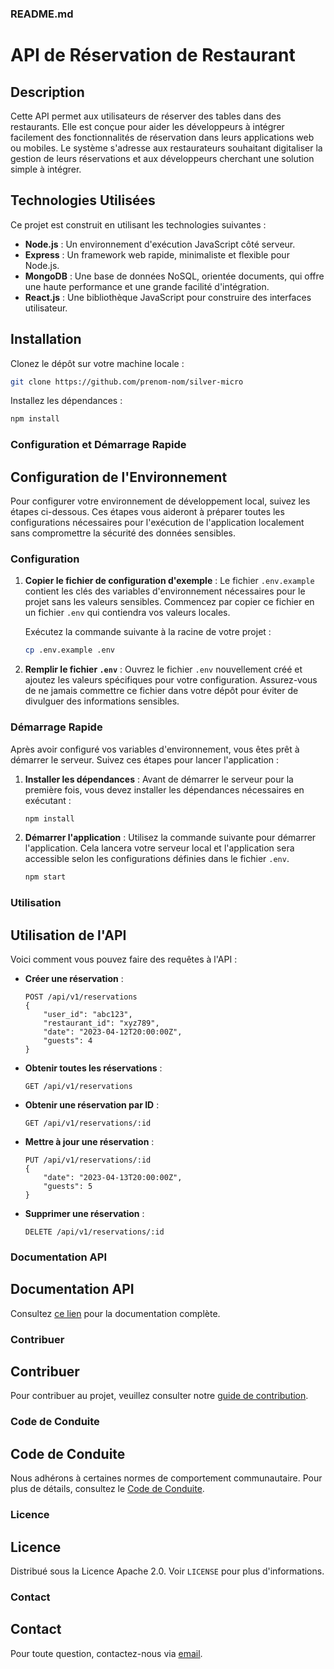 ### README.md

# API de Réservation de Restaurant

## Description
Cette API permet aux utilisateurs de réserver des tables dans des restaurants. Elle est conçue pour aider les développeurs à intégrer facilement des fonctionnalités de réservation dans leurs applications web ou mobiles. Le système s'adresse aux restaurateurs souhaitant digitaliser la gestion de leurs réservations et aux développeurs cherchant une solution simple à intégrer.

## Technologies Utilisées
Ce projet est construit en utilisant les technologies suivantes :
- **Node.js** : Un environnement d'exécution JavaScript côté serveur.
- **Express** : Un framework web rapide, minimaliste et flexible pour Node.js.
- **MongoDB** : Une base de données NoSQL, orientée documents, qui offre une haute performance et une grande facilité d'intégration.
- **React.js** : Une bibliothèque JavaScript pour construire des interfaces utilisateur.

## Installation
Clonez le dépôt sur votre machine locale :
```bash
git clone https://github.com/prenom-nom/silver-micro
```
Installez les dépendances :
```bash
npm install
```

### Configuration et Démarrage Rapide

## Configuration de l'Environnement
Pour configurer votre environnement de développement local, suivez les étapes ci-dessous. Ces étapes vous aideront à préparer toutes les configurations nécessaires pour l'exécution de l'application localement sans compromettre la sécurité des données sensibles.

### Configuration
1. **Copier le fichier de configuration d'exemple** :
   Le fichier `.env.example` contient les clés des variables d'environnement nécessaires pour le projet sans les valeurs sensibles. Commencez par copier ce fichier en un fichier `.env` qui contiendra vos valeurs locales.

   Exécutez la commande suivante à la racine de votre projet :
   ```bash
   cp .env.example .env
   ```

2. **Remplir le fichier `.env`** :
   Ouvrez le fichier `.env` nouvellement créé et ajoutez les valeurs spécifiques pour votre configuration. Assurez-vous de ne jamais commettre ce fichier dans votre dépôt pour éviter de divulguer des informations sensibles.

### Démarrage Rapide
Après avoir configuré vos variables d'environnement, vous êtes prêt à démarrer le serveur. Suivez ces étapes pour lancer l'application :

1. **Installer les dépendances** :
   Avant de démarrer le serveur pour la première fois, vous devez installer les dépendances nécessaires en exécutant :
   ```bash
   npm install
   ```

2. **Démarrer l'application** :
   Utilisez la commande suivante pour démarrer l'application. Cela lancera votre serveur local et l'application sera accessible selon les configurations définies dans le fichier `.env`.
   ```bash
   npm start
   ```

### Utilisation

## Utilisation de l'API
Voici comment vous pouvez faire des requêtes à l'API :
- **Créer une réservation** :
  ```http
  POST /api/v1/reservations
  {
      "user_id": "abc123",
      "restaurant_id": "xyz789",
      "date": "2023-04-12T20:00:00Z",
      "guests": 4
  }
  ```
- **Obtenir toutes les réservations** :
  ```http
  GET /api/v1/reservations
  ```
- **Obtenir une réservation par ID** :
  ```http
  GET /api/v1/reservations/:id
  ```
- **Mettre à jour une réservation** :
  ```http
  PUT /api/v1/reservations/:id
  {
      "date": "2023-04-13T20:00:00Z",
      "guests": 5
  }
  ```
- **Supprimer une réservation** :
  ```http
  DELETE /api/v1/reservations/:id
  ```

### Documentation API

## Documentation API
Consultez [ce lien](http://exemple.com/documentation) pour la documentation complète.

### Contribuer

## Contribuer
Pour contribuer au projet, veuillez consulter notre [guide de contribution](./CONTRIBUTING.md).

### Code de Conduite

## Code de Conduite
Nous adhérons à certaines normes de comportement communautaire. Pour plus de détails, consultez le [Code de Conduite](./CODE_OF_CONDUCT.md).

### Licence

## Licence
Distribué sous la Licence Apache 2.0. Voir `LICENSE` pour plus d'informations.

### Contact

## Contact
Pour toute question, contactez-nous via [email](mailto:support@example.com).
